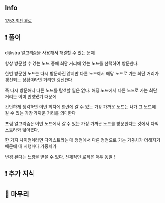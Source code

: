 ## Info

<a href="https://www.acmicpc.net/problem/1753" rel="nofollow">1753 최단경로</a>

## ❗ 풀이

dijkstra 알고리즘을 사용해서 해결할 수 있는 문제

항상 방문할 수 있는 노드 중에 최단 거리에 있는 노드를 선택하여 방문한다.

한번 방문한 노드는 다시 방문하진 않지만 다른 노드에서 해당 노드로 가는 최단 거리가 갱신되는 상황이라면 거리만 갱신한다

즉 다시 방문해서 다른 노드를 탐색할 일은 없다. 해당 노드에서 다른 노드로 가는 최단 거리는 이미 반영됐기 때문에

간단하게 생각하면 이번 회차에 한번에 갈 수 있는 가장 가까운 노드는 내가 그 노드에 갈 수 있는 가장 가까운 거리를 의미한다

프림 알고리즘은 이번 노드에서 갈 수 있는 가장 가까운 노드를 방문한다는 것에서 다익스트라와 닮아있다.

한 가지 차이점이라면 다익스트라는 매 정점에서 다른 정점으로 가는 가중치가 더해지기 때문에 매 시행마다 가중치가

변경 된다는 느낌을 받을 수 있다. 전체적인 로직은 매우 동일 !


## ❗ 추가 지식


## 🙂 마무리

